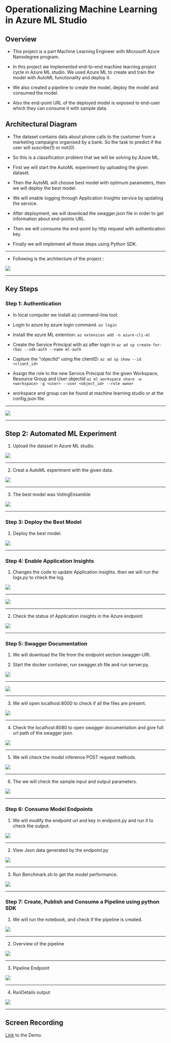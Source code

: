 # Operationalizing Machine Learning in Azure ML Studio

## Overview

* This project is a part Machine Learning Engineer with Microsoft Azure Nanodegree program.

* In this project we implemented end-to-end machine learning project cycle in Azure ML studio. We used Azure ML to create and train the model with AutoML functionality and deploy it. 

* We also created a pipeline to create the model, deploy the model and consumed the model.

* Also the end-point URL of the deployed model is exposed to end-user which they can consume it with sample data.


## Architectural Diagram

* The dataset contains data about phone calls to the customer from a marketing campaigns organised by a bank. So the task to predict if the user will suscribe(1) or not(0).

* So this is a classification problem that we will be solving by Azure ML.

* First we will start the AutoML experiment by uploading the given dataset.

* Then the AutoML will choose best model with optimum parameters, then we will deploy the best model.

* We will enable logging through Application Insights service by updating the service.

* After deployment, we will download the swagger.json file in order to get information about end-points URL.

* Then we will comsume the end-point by http request with authentication key.

* Finally we will implement all these steps using Python SDK.

---

* Following is the architecture of the project :

![](images/arc.png)

---

## Key Steps

### Step 1: Authentication

* In local computer we install az command-line tool.

* Login to azure by azure login command.
`az login`

* Install the azure ML extention.
`az extension add -n azure-cli-ml`

* Create the Service Principal with az after login in
`az ad sp create-for-rbac --sdk-auth --name ml-auth`

* Capture the "objectId" using the clientID:
`az ad sp show --id <client_id>`

* Assign the role to the new Service Principal for the given Workspace, Resource Group and User objectId
`az ml workspace share -w <workspace> -g <user> --user <object_id> --role owner`

* workspace and group can be found at machine learning studio or at the config.json file.

---

![](images/auth.png)

---

## Step 2: Automated ML Experiment

1. Upload the dataset in Azure ML studio.

![](images/dataset.png)

---

2. Creat a AutoML experiment with the given data.

![](images/automl.png)

---

3. The best model was VotingEnsamble 

![](images/best_model.png)

---

### Step 3: Deploy the Best Model

1. Deploy the best model.

![](images/deploy_model.png)

---

### Step 4: Enable Application Insights

1. Changes the code to update Application insights. then we will run the logs.py to check the log.

![](images/log1.png)

---

![](images/log2.png)

---

2. Check the status of Application insights in the Azure endpoint

![](images/endpoint_status.png)

---


### Step 5: Swagger Documentation

1. We will download the file from the endpoint section swagger-URI.

2. Start the docker container, run swagger.sh file and run server.py.
 

![](images/swagger_sh.png)

---

![](images/swagger_server.png)

---

3. We will open localhost:8000 to check if all the files are present.


![](images/swagger_files.png)

---
4. Check the localhost:8080 to open swagger documentation and give full url path of the swagger json. 

![](images/documention.png)

---

5. We will check the model inference POST request methods.

![](images/post_request.png)

---

6. The we will check the sample input and output parameters.

![](images/parameters.png)

---

### Step 6: Consume Model Endpoints

1. We will modify the endpoint url and key in endpoint.py and run it to check the output.


![](images/run_endpoint.png)

---

2. View Json data generated by the endpoint.py

![](images/output_data.png)

---

3. Run Benchmark.sh to get the model performance. 

![](images/benchmark.png)

---


### Step 7: Create, Publish and Consume a Pipeline using python SDK

1. We will run the notebook, and check if the pipeline is created. 

![](images/pipeline.png)

---

2. Overview of the pipeline

![](images/pipeline_overview.png)

---

3. Pipeline Endpoint

![](images/pipeline_endpoint.png)

---

4. RunDetails output

![](images/pipeline_notebook.png)

---

## Screen Recording

[Link](https://www.youtube.com/watch?v=YzuQHDOCGz8) to the Demo.
